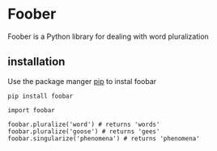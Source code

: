 # Foober
Foober is a Python library for dealing with word pluralization

## installation

Use the package manger [pip](http://google.com) to instal foobar






    pip install foobar

```
import foobar 

foobar.pluralize('word') # returns 'words'
foobar.pluralize('goose') # returns 'gees'
foobar.singularize('phenomena') # returns 'phenomena'

```


